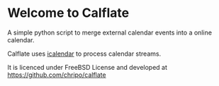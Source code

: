 Welcome to Calflate
===================

A simple python script to merge external calendar events into a
online calendar.

Calflate uses [icalendar](http://icalendar.readthedocs.org/) to
process calendar streams.

It is licenced under FreeBSD License and developed at 
https://github.com/chripo/calflate

